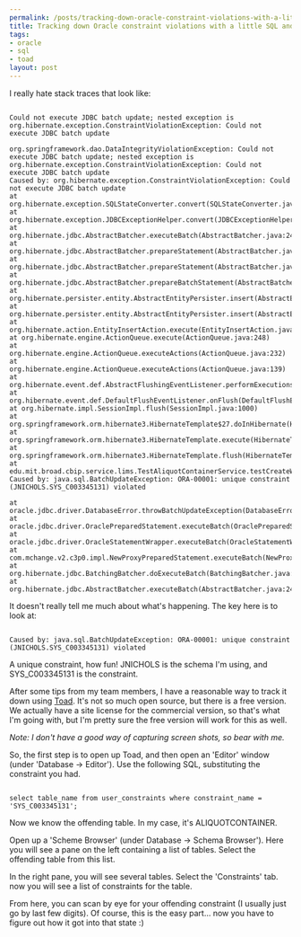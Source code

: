```yaml
--- 
permalink: /posts/tracking-down-oracle-constraint-violations-with-a-little-sql-and-toad
title: Tracking down Oracle constraint violations with a little SQL and Toad
tags: 
- oracle
- sql
- toad
layout: post
---
```

I really hate stack traces that look like:

<pre><code>
Could not execute JDBC batch update; nested exception is org.hibernate.exception.ConstraintViolationException: Could not execute JDBC batch update

org.springframework.dao.DataIntegrityViolationException: Could not execute JDBC batch update; nested exception is org.hibernate.exception.ConstraintViolationException: Could not execute JDBC batch update
Caused by: org.hibernate.exception.ConstraintViolationException: Could not execute JDBC batch update
at org.hibernate.exception.SQLStateConverter.convert(SQLStateConverter.java:71)
at org.hibernate.exception.JDBCExceptionHelper.convert(JDBCExceptionHelper.java:43)
at org.hibernate.jdbc.AbstractBatcher.executeBatch(AbstractBatcher.java:249)
at org.hibernate.jdbc.AbstractBatcher.prepareStatement(AbstractBatcher.java:92)
at org.hibernate.jdbc.AbstractBatcher.prepareStatement(AbstractBatcher.java:87)
at org.hibernate.jdbc.AbstractBatcher.prepareBatchStatement(AbstractBatcher.java:218)
at org.hibernate.persister.entity.AbstractEntityPersister.insert(AbstractEntityPersister.java:2220)
at org.hibernate.persister.entity.AbstractEntityPersister.insert(AbstractEntityPersister.java:2656)
at org.hibernate.action.EntityInsertAction.execute(EntityInsertAction.java:52)
at org.hibernate.engine.ActionQueue.execute(ActionQueue.java:248)
at org.hibernate.engine.ActionQueue.executeActions(ActionQueue.java:232)
at org.hibernate.engine.ActionQueue.executeActions(ActionQueue.java:139)
at org.hibernate.event.def.AbstractFlushingEventListener.performExecutions(AbstractFlushingEventListener.java:298)
at org.hibernate.event.def.DefaultFlushEventListener.onFlush(DefaultFlushEventListener.java:27)
at org.hibernate.impl.SessionImpl.flush(SessionImpl.java:1000)
at org.springframework.orm.hibernate3.HibernateTemplate$27.doInHibernate(HibernateTemplate.java:806)
at org.springframework.orm.hibernate3.HibernateTemplate.execute(HibernateTemplate.java:367)
at org.springframework.orm.hibernate3.HibernateTemplate.flush(HibernateTemplate.java:804)
at edu.mit.broad.cbip.service.lims.TestAliquotContainerService.testCreateWellFromLiquidTransferWithTargetPosition(TestAliquotContainerService.java:290)
Caused by: java.sql.BatchUpdateException: ORA-00001: unique constraint (JNICHOLS.SYS_C003345131) violated

at oracle.jdbc.driver.DatabaseError.throwBatchUpdateException(DatabaseError.java:602)
at oracle.jdbc.driver.OraclePreparedStatement.executeBatch(OraclePreparedStatement.java:9350)
at oracle.jdbc.driver.OracleStatementWrapper.executeBatch(OracleStatementWrapper.java:210)
at com.mchange.v2.c3p0.impl.NewProxyPreparedStatement.executeBatch(NewProxyPreparedStatement.java:1723)
at org.hibernate.jdbc.BatchingBatcher.doExecuteBatch(BatchingBatcher.java:48)
at org.hibernate.jdbc.AbstractBatcher.executeBatch(AbstractBatcher.java:242)
</code></pre>

It doesn't really tell me much about what's happening. The key here is to look at:

<pre><code>
Caused by: java.sql.BatchUpdateException: ORA-00001: unique constraint (JNICHOLS.SYS_C003345131) violated
</code></pre>

A unique constraint, how fun! JNICHOLS is the schema I'm using, and SYS_C003345131 is the constraint.

After some tips from my team members, I have a reasonable way to track it down using [Toad](http://www.toadsoft.com/). It's not so much open source, but there is a free version. We actually have a site license for the commercial version, so that's what I'm going with, but I'm pretty sure the free version will work for this as well.

_Note: I don't have a good way of capturing screen shots, so bear with me._

So, the first step is to open up Toad, and then open an 'Editor' window (under 'Database -> Editor'). Use the following SQL, substituting the constraint you had.

<pre><code class="sql">
select table_name from user_constraints where constraint_name = 'SYS_C003345131';
</code></pre>

Now we know the offending table. In my case, it's ALIQUOTCONTAINER.

Open up a 'Scheme Browser' (under Database -> Schema Browser'). Here you will see a pane on the left containing a list of tables. Select the offending table from this list.

In the right pane, you will see several tables. Select the 'Constraints' tab. now you will see a list of constraints for the table.

From here, you can scan by eye for your offending constraint (I usually just go by last few digits). Of course, this is the easy part... now you have to figure out how it got into that state :)
